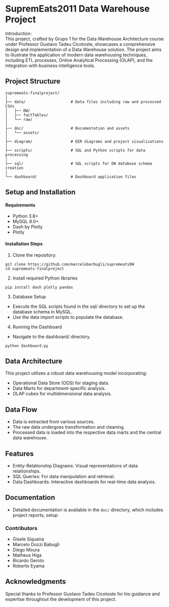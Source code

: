 # SupremEats2011 Data Warehouse Project
Introduction: \
This project, crafted by Grupo 1 for the Data Warehouse Architecture course under Professor Gustavo Tadeu Cicotoste, showcases a comprehensive design and implementation of a Data Warehouse solution. The project aims to illustrate the application of modern data warehousing techniques, including ETL processes, Online Analytical Processing (OLAP), and the integration with business intelligence tools.

## Project Structure
```
supremeats-finalproject/
│
├── data/                    # Data files including raw and processed CSVs
│   ├── DW/
│   ├── factTables/
│   └── raw/
│
├── doc/                     # Documentation and assets
│   └── assets/
│
├── diagram/                 # EER diagrams and project visualizations
│
├── scripts/                 # SQL and Python scripts for data processing
│
├── sql/                     # SQL scripts for DW database schema creation
│
└── dashboard/               # Dashboard application files
```

## Setup and Installation
#### Requirements
- Python 3.8+
- MySQL 8.0+
- Dash by Plotly
- Plotly

#### Installation Steps
1. Clone the repository:
```
git clone https://github.com/marcelobarbugli/supremeatsDW 
cd supremeats-finalproject
```

2. Install required Python libraries
```
pip install dash plotly pandas
```

3. Database Setup
- Execute the SQL scripts found in the sql/ directory to set up the database schema in MySQL.
- Use the data import scripts to populate the database.

4. Running the Dashboard
- Navigate to the dashboard/ directory.
```
python dashboard.py
```

## Data Architecture
This project utilizes a robust data warehousing model incorporating:
- Operational Data Store (ODS) for staging data.
- Data Marts for department-specific analysis.
- OLAP cubes for multidimensional data analysis.

## Data Flow
- Data is extracted from various sources.
- The raw data undergoes transformation and cleaning.
- Processed data is loaded into the respective data marts and the central data warehouse.

## Features
- Entity-Relationship Diagrams: Visual representations of data relationships.
- SQL Queries: For data manipulation and retrieval.
- Data Dashboards: Interactive dashboards for real-time data analysis.

## Documentation
- Detailed documentation is available in the `doc/` directory, which includes project reports, setup 

### Contributors
- Gisele Siqueira
- Marcelo Dozzi Babugli
- Diego Moura
- Matheus Higa
- Ricardo Geroto
- Roberto Eyama

## Acknowledgments
Special thanks to Professor Gustavo Tadeu Cicotoste for his guidance and expertise throughout the development of this project.
